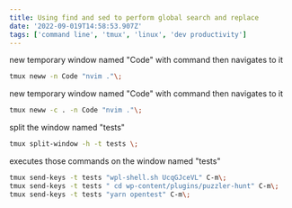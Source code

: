 ```yaml
---
title: Using find and sed to perform global search and replace
date: '2022-09-019T14:58:53.907Z'
tags: ['command line', 'tmux', 'linux', 'dev productivity']
---
```


new temporary window named "Code" with command then navigates to it

```bash
tmux neww -n Code "nvim ."\;
```

new temporary window named "Code" with command then navigates to it

```bash
tmux neww -c . -n Code "nvim ."\;
```

split the window named "tests"

```bash
tmux split-window -h -t tests \;
```

executes those commands on the window named "tests"

```bash
tmux send-keys -t tests "wpl-shell.sh UcqGJceVL" C-m\;
tmux send-keys -t tests " cd wp-content/plugins/puzzler-hunt" C-m\;
tmux send-keys -t tests "yarn opentest" C-m\;
```
